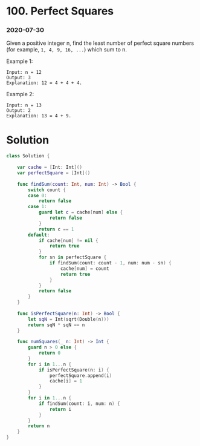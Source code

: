 # 100. Perfect Squares

### 2020-07-30

Given a positive integer n, find the least number of perfect square numbers (for example, `1, 4, 9, 16, ...`) which sum to n.

Example 1:
```
Input: n = 12
Output: 3 
Explanation: 12 = 4 + 4 + 4.
```

Example 2:
```
Input: n = 13
Output: 2
Explanation: 13 = 4 + 9.
```

# Solution

```swift
class Solution {
    
    var cache = [Int: Int]()
    var perfectSquare = [Int]()
    
    func findSum(count: Int, num: Int) -> Bool {
        switch count {
        case 0:
            return false
        case 1:
            guard let c = cache[num] else {
                return false
            }
            return c == 1
        default:
            if cache[num] != nil {
                return true
            }
            for sn in perfectSquare {
                if findSum(count: count - 1, num: num - sn) {
                    cache[num] = count
                    return true
                }
            }
            return false
        }
    }
    
    func isPerfectSquare(n: Int) -> Bool {
        let sqN = Int(sqrt(Double(n)))
        return sqN * sqN == n
    }
    
    func numSquares(_ n: Int) -> Int {
        guard n > 0 else {
            return 0
        }
        for i in 1...n {
            if isPerfectSquare(n: i) {
                perfectSquare.append(i)
                cache[i] = 1
            }
        }
        for i in 1...n {
            if findSum(count: i, num: n) {
                return i
            }
        }
        return n
    }
}
```

